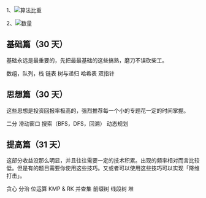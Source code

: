 <!--
 * @Author: Merlynr
 * @Date: 2022-03-17 16:21:10
 * @LastEditTime: 2022-03-17 16:34:32
 * @LastEditors: your name
 * @Description: 步骤
 * @FilePath: \js\RNAME.md
 * 少年强，中国强！
-->

1、![算法比重](https://gitee.com/merlynr/img-store/raw/master/20223/1647505852138.png)

2、![数量](https://gitee.com/merlynr/img-store/raw/master/20223/1647505967653.png)

## 基础篇（30 天）
基础永远是最重要的，先把最最基础的这些搞熟，磨刀不误砍柴工。

数组，队列，栈
链表
树与递归
哈希表
双指针
## 思想篇（30 天）
这些思想是投资回报率极高的，强烈推荐每一个小的专题花一定的时间掌握。

二分
滑动窗口
搜索（BFS，DFS，回溯）
动态规划
## 提高篇（31 天）
这部分收益没那么明显，并且往往需要一定的技术积累。出现的频率相对而言比较低。但是有的题目需要你使用这些技巧。又或者可以使用这些技巧可以实现「降维打击」。

贪心
分治
位运算
KMP & RK
并查集
前缀树
线段树
堆